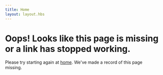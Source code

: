 ```yaml
---
title: Home
layout: layout.hbs
---
```


# Oops! Looks like this page is missing or a link has stopped working.

Please try starting again at [home](/). We've made a record of this page missing.